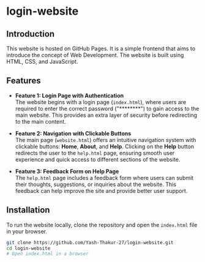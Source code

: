 # login-website

## Introduction
This website is hosted on GitHub Pages. It is a simple frontend that aims to introduce the concept of Web Development. The website is built using HTML, CSS, and JavaScript.

## Features
- **Feature 1: Login Page with Authentication**  
  The website begins with a login page (`index.html`), where users are required to enter the correct password ("********") to gain access to the main website. This provides an extra layer of security before redirecting to the main content.

- **Feature 2: Navigation with Clickable Buttons**  
  The main page (`website.html`) offers an intuitive navigation system with clickable buttons: **Home**, **About**, and **Help**. Clicking on the **Help** button redirects the user to the `help.html` page, ensuring smooth user experience and quick access to different sections of the website.

- **Feature 3: Feedback Form on Help Page**  
  The `help.html` page includes a feedback form where users can submit their thoughts, suggestions, or inquiries about the website. This feedback can help improve the site and provide better user support.

## Installation
To run the website locally, clone the repository and open the `index.html` file in your browser.

```bash
git clone https://github.com/Yash-Thakur-27/login-website.git
cd login-website
# Open index.html in a browser
